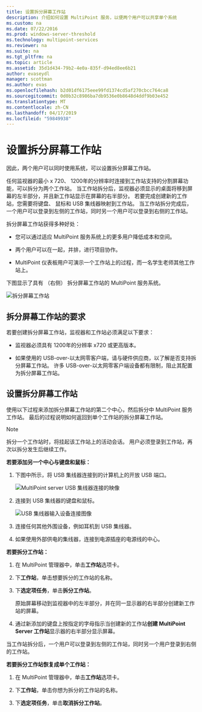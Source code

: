 ```yaml
---
title: 设置拆分屏幕工作站
description: 介绍如何设置 MultiPoint 服务，以便两个用户可以共享单个系统
ms.custom: na
ms.date: 07/22/2016
ms.prod: windows-server-threshold
ms.technology: multipoint-services
ms.reviewer: na
ms.suite: na
ms.tgt_pltfrm: na
ms.topic: article
ms.assetid: 35d1d434-79b2-4e0a-835f-d94ed8ee6b21
author: evaseydl
manager: scottman
ms.author: evas
ms.openlocfilehash: b2d01df6175eee99fd1374cd5af270cbcc764ca8
ms.sourcegitcommit: 0d0b32c8986ba7db9536e0b8648d4ddf9b03e452
ms.translationtype: MT
ms.contentlocale: zh-CN
ms.lasthandoff: 04/17/2019
ms.locfileid: "59849938"
---
```

# <a name="set-up-a-split-screen-station"></a>设置拆分屏幕工作站
因此，两个用户可以同时使用系统，可以设置拆分屏幕工作站。

任何监视器的最小 x 720、 1200年的分辨率时连接到工作站支持的分割屏幕功能，可以拆分为两个工作站。 当工作站拆分后，监视器必须显示的桌面将移到屏幕的左半部分，并且新工作站显示在屏幕的右半部分。 若要完成创建新的工作站，您需要将键盘、 鼠标和 USB 集线器映射到工作站。 当工作站拆分完成后，一个用户可以登录到左侧的工作站，同时另一个用户可以登录到右侧的工作站。  
  
拆分屏幕工作站获得多种好处：  
  
-   您可以通过适应 MultiPoint 服务系统上的更多用户降低成本和空间。  
  
-   两个用户可以在一起，并排，进行项目协作。  
  
-   MultiPoint 仪表板用户可演示一个工作站上的过程，而一名学生老师其他工作站上。  
  
下图显示了具有 （右侧） 拆分屏幕工作站的 MultiPoint 服务系统。  
  
![拆分屏幕工作站](./media/WMS_diagram3.gif)  
   
## <a name="requirements-for-a-split-screen-station"></a>拆分屏幕工作站的要求  
若要创建拆分屏幕工作站，监视器和工作站必须满足以下要求：  
  
-   监视器必须具有 1200年的分辨率 x720 或更高版本。  
  
-   如果使用的 USB-over-以太网零客户端，请与硬件供应商，以了解是否支持拆分屏幕工作站。 许多 USB-over-以太网零客户端设备都有限制，阻止其配置为拆分屏幕工作站。  
  
## <a name="setting-up-a-split-screen-station"></a>设置拆分屏幕工作站  
使用以下过程来添加拆分屏幕工作站的第二个中心，然后拆分中 MultiPoint 服务工作站。 最后的过程说明如何返回到单个工作站的拆分屏幕工作站。  
  
> [!NOTE]  
> 拆分一个工作站时，将挂起该工作站上的活动会话。 用户必须登录到工作站，再次以拆分发生后继续工作。  
  
**若要添加另一个中心与键盘和鼠标：**  
  
1.  下图中所示，将 USB 集线器连接到的计算机上的开放 USB 端口。  
  
    ![MultiPoint server USB 集线器连接的映像](./media/WMSUSBHubConnection.gif)  
  
2.  连接到 USB 集线器的键盘和鼠标。  
  
    ![USB 集线器输入设备连接图像](./media/WMSUSBDeviceConnection.gif)  
  
3.  连接任何其他外围设备，例如耳机到 USB 集线器。  
  
4.  如果使用外部供电的集线器，连接到电源插座的电源线的中心。  
  
**若要拆分工作站：**  
  
1.  在 MultiPoint 管理器中，单击**工作站**选项卡。  
  
2.  下**工作站**，单击想要拆分的工作站的名称。  
  
3.  下**选定项任务**，单击**拆分工作站**。  
  
    原始屏幕移动到监视器中的左半部分，并在同一显示器的右半部分创建新工作站的屏幕。  
  
4.  通过新添加的键盘上按指定的字母指示当创建新的工作站**创建 MultiPoint Server 工作站**显示器的右半部分显示屏幕。  
  
当工作站拆分后，一个用户可以登录到左侧的工作站，同时另一个用户登录到右侧的工作站。  
  
**若要拆分工作站恢复成单个工作站：**  
  
1.  在 MultiPoint 管理器中，单击**工作站**选项卡。  
  
2.  下**工作站**，单击你想为拆分的工作站的名称。  
  
3.  下**选定项任务**，单击**取消拆分工作站**。